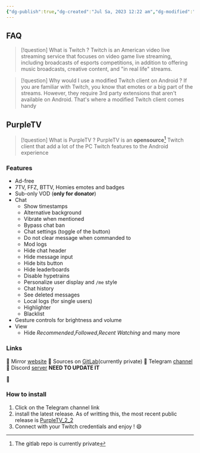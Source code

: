```yaml
---
{"dg-publish":true,"dg-created":"Jul Sa, 2023 12:22 am","dg-modified":"Jul Sa, 2023 1:15 am","permalink":"/android/twitch/","dgPassFrontmatter":true,"created":"Jul Sa, 2023 12:22 am","updated":""}
---
```


## FAQ
> [!question] What is Twitch ?
> Twitch is an American video live streaming service that focuses on video game live streaming, including broadcasts of esports competitions, in addition to offering music broadcasts, creative content, and "in real life" streams.

> [!question] Why would I use a modified Twitch client on Android ?
> If you are familiar with Twitch, you know that emotes or a big part of the streams. However, they require 3rd party extensions that aren't available on Android. That's where a modified Twitch client comes handy

## PurpleTV 
> [!question] What is PurpleTV ?
> PurpleTV is an **opensource**[^opensource] Twitch client that add a lot of the PC Twitch features to the Android experience

### Features
* Ad-free
* 7TV, FFZ, BTTV, Homies emotes and badges
* Sub-only VOD (**only for donator**)
* Chat
	* Show timestamps
	* Alternative background
	* Vibrate when mentioned
	* Bypass chat ban
	* Chat settings (toggle of the button)
	* Do not clear message when commanded to
	* Mod logs
	* Hide chat header
	* Hide message input
	* Hide bits button
	* Hide leaderboards
	* Disable hypetrains
	* Personalize user display and `/me` style
	* Chat history
	* See deleted messages
	* Local logs (for single users)
	* Highlighter
	* Blacklist
* Gesture controls for brightness and volume
* View
	* Hide *Recommended*,*Followed*,*Recent Watching* and many more
### Links
🔗 Mirror [website](https://purpletv.aeong.one/)
🔗 Sources on [GitLab](https://gitlab.com/twitchmod/orange-tv)(currently private)
🔗 Telegram [channel](https://t.me/pubTw)
🔗 Discord [server]() **NEED TO UPDATE IT**

🔗
### How to install
1. Click on the Telegram channel link
2. install the latest release. 
   As of writting this, the most recent public release is [PurpleTV_2_2](https://t.me/pubTw/154)
3. Connect with your Twitch credentials and enjoy ! 😄

[^opensource]:The gitlab repo is currently private